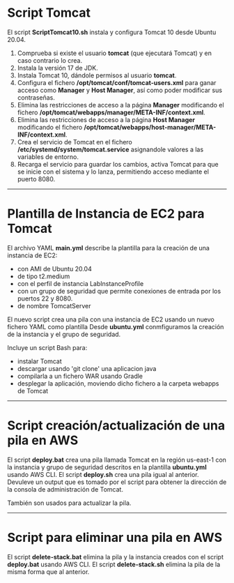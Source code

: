 # Script Tomcat

El script **ScriptTomcat10.sh** instala y configura Tomcat 10 desde Ubuntu 20.04.


1. Comprueba si existe el usuario __tomcat__ (que ejecutará Tomcat) y en caso contrario lo crea.
2. Instala la versión 17 de JDK.
3. Instala Tomcat 10, dándole permisos al usuario __tomcat__.
4. Configura el fichero __/opt/tomcat/conf/tomcat-users.xml__ para ganar acceso como __Manager__ y __Host Manager__, así como poder modificar sus contraseñas.
5. Elimina las restricciones de acceso a la página __Manager__ modificando el fichero __/opt/tomcat/webapps/manager/META-INF/context.xml__.
6. Elimina las restricciones de acceso a la página __Host Manager__ modificando el fichero __/opt/tomcat/webapps/host-manager/META-INF/context.xml__.
7. Crea el servicio de Tomcat en el fichero __/etc/systemd/system/tomcat.service__ asignandole valores a las variables de entorno.
8. Recarga el servicio para guardar los cambios, activa Tomcat para que se inicie con el sistema y lo lanza, permitiendo acceso mediante el puerto 8080.

---


# Plantilla de Instancia de EC2 para Tomcat

El archivo YAML **main.yml** describe la plantilla para la creación de una instancia de EC2:
- con AMI de Ubuntu 20.04
- de tipo t2.medium
- con el perfil de instancia LabInstanceProfile
- con un grupo de seguridad que permite conexiones de entrada por los puertos 22 y 8080.
- de nombre TomcatServer


El nuevo script crea una pila con una instancia de EC2 usando un nuevo fichero YAML como plantilla 
Desde **ubuntu.yml** conmfiguramos la creación de la instancia y el grupo de seguridad. 

Incluye un script Bash para:
  - instalar Tomcat
  - descargar usando 'git clone' una aplicacion java
  - compilarla a un fichero WAR usando Gradle 
  - desplegar la aplicación, moviendo dicho fichero a la carpeta webapps de Tomcat

---


# Script creación/actualización de una pila en AWS

El script **deploy.bat** crea una pila llamada Tomcat en la región us-east-1 con la instancia y grupo de seguridad descritos en la plantilla **ubuntu.yml** usando AWS CLI.
El script **deploy.sh** crea una pila igual al anterior. Devuleve un output que es tomado por el script para obtener la dirección de la consola de administración de Tomcat.

También son usados para actualizar la pila.

---

# Script para eliminar una pila en AWS

El script **delete-stack.bat** elimina la pila y la instancia creados con el script **deploy.bat** usando AWS CLI.
El script **delete-stack.sh** elimina la pila de la misma forma que al anterior.



